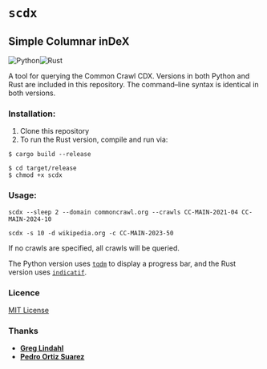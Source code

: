 # `scdx`
## Simple Columnar inDeX

![Python](https://img.shields.io/badge/python-3670A0?style=for-the-badge&logo=python&logoColor=ffdd54)![Rust](https://img.shields.io/badge/rust-%23000000.svg?style=for-the-badge&logo=rust&logoColor=white)

A tool for querying the Common Crawl CDX.  Versions in both Python and Rust are included in this repository.  The command–line syntax is identical in both versions.

### Installation:

1. Clone this repository
2. To run the Rust version, compile and run via:
```
$ cargo build --release
```

```
$ cd target/release
$ chmod +x scdx
```

### Usage:

```
scdx --sleep 2 --domain commoncrawl.org --crawls CC-MAIN-2021-04 CC-MAIN-2024-10
```

```
scdx -s 10 -d wikipedia.org -c CC-MAIN-2023-50
```

If no crawls are specified, all crawls will be queried.

The Python version uses [`tqdm`](https://tqdm.github.io/) to display a progress bar, and the Rust version uses [`indicatif`](https://docs.rs/indicatif/latest/indicatif/).

### Licence
[MIT License](LICENSE)

### Thanks
- **[Greg Lindahl](https://github.com/wumpus)**
- **[Pedro Ortiz Suarez](https://github.com/pjox)**
